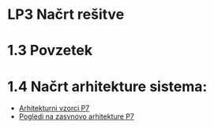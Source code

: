 # LP3 Načrt rešitve
# 1.3 Povzetek
# 1.4 Načrt arhitekture sistema:
- <a href="https://github.com/mindOfCaspian/zapiski/tree/main/tpo/III_sklop/P7/#user-content-arhitekturnivzorci">Arhitekturni vzorci P7</a>
- <a href="https://github.com/mindOfCaspian/zapiski/tree/main/tpo/III_sklop/P7/#user-content-pogledinazasnovoarhitekture">Pogledi na zasvnovo arhitekture P7</a>
